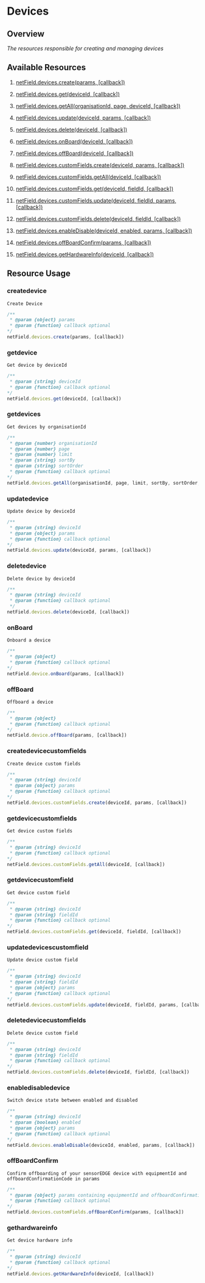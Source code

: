  # Devices

## Overview
*The resources responsible for creating and managing devices*

## Available Resources

1. [netField.devices.create(params, [callback])](#createdevice)

2. [netField.devices.get(deviceId, [callback])](#getdevice)

3. [netField.devices.getAll(organisationId, page, deviceId, [callback])](#getdevices)

4. [netField.devices.update(deviceId, params, [callback])](#updatedevice)

5. [netField.devices.delete(deviceId, [callback])](#deletedevice)

6. [netField.devices.onBoard(deviceId, [callback])](#onboard)

7. [netField.devices.offBoard(deviceId, [callback])](#offboard)

8. [netField.devices.customFields.create(deviceId, params, [callback])](#createdevicecustomfields)

9. [netField.devices.customFields.getAll(deviceId, [callback])](#getdevicecustomfields)

10. [netField.devices.customFields.get(deviceId, fieldId, [callback])](#getdevicecustomfield)

11. [netField.devices.customFields.update(deviceId, fieldId, params, [callback])](#updatedevicescustomfield)

12. [netField.devices.customFields.delete(deviceId, fieldId, [callback])](#deletedevicecustomfields)

13. [netField.devices.enableDisable(deviceId, enabled, params, [callback])](#enabledisabledevice)

14. [netField.devices.offBoardConfirm(params, [callback])](#offboardConfirm)

15. [netField.devices.getHardwareInfo(deviceId, [callback])](#gethardwareinfo)


## Resource Usage

### createdevice

    Create Device

```javascript
/**
 * @param {object} params
 * @param {function} callback optional
*/
netField.devices.create(params, [callback])
```

### getdevice

    Get device by deviceId

```javascript
/**
 * @param {string} deviceId
 * @param {function} callback optional
*/
netField.devices.get(deviceId, [callback])
```

### getdevices

    Get devices by organisationId

```javascript
/**
 * @param {number} organisationId
 * @param {number} page
 * @param {number} limit
 * @param {string} sortBy
 * @param {string} sortOrder
 * @param {function} callback optional
*/
netField.devices.getAll(organisationId, page, limit, sortBy, sortOrder, [callback])
```

### updatedevice

    Update device by deviceId

```javascript
/**
 * @param {string} deviceId
 * @param {object} params
 * @param {function} callback optional
*/
netField.devices.update(deviceId, params, [callback])
```

### deletedevice

    Delete device by deviceId

```javascript
/**
 * @param {string} deviceId
 * @param {function} callback optional
 */
netField.devices.delete(deviceId, [callback])
```

### onBoard

    Onboard a device

```javascript
/**
 * @param {object}
 * @param {function} callback optional
*/
netField.device.onBoard(params, [callback])
```

### offBoard

    Offboard a device

```javascript
/**
 * @param {object}
 * @param {function} callback optional
*/
netField.device.offBoard(params, [callback])
```

### createdevicecustomfields

    Create device custom fields

```javascript
/**
 * @param {string} deviceId
 * @param {object} params
 * @param {function} callback optional
*/
netField.devices.customFields.create(deviceId, params, [callback])
```

### getdevicecustomfields

    Get device custom fields

```javascript
/**
 * @param {string} deviceId
 * @param {function} callback optional
*/
netField.devices.customFields.getAll(deviceId, [callback])
```

### getdevicecustomfield

    Get device custom field

```javascript
/**
 * @param {string} deviceId
 * @param {string} fieldId
 * @param {function} callback optional
*/
netField.devices.customFields.get(deviceId, fieldId, [callback])
```

### updatedevicescustomfield

    Update device custom field

```javascript
/**
 * @param {string} deviceId
 * @param {string} fieldId
 * @param {object} params
 * @param {function} callback optional
*/
netField.devices.customFields.update(deviceId, fieldId, params, [callback])
```

### deletedevicecustomfields

    Delete device custom field

```javascript
/**
 * @param {string} deviceId
 * @param {string} fieldId
 * @param {function} callback optional
*/
netField.devices.customFields.delete(deviceId, fieldId, [callback])
```

### enabledisabledevice

    Switch device state between enabled and disabled

```javascript
/**
 * @param {string} deviceId
 * @param {boolean} enabled
 * @param {object} params
 * @param {function} callback optional
*/
netField.devices.enableDisable(deviceId, enabled, params, [callback])
```

### offBoardConfirm

    Confirm offboarding of your sensorEDGE device with equipmentId and offboardConfirmationCode in params 

```javascript
/**
 * @param {object} params containing equipmentId and offboardConfirmationCode properties
 * @param {function} callback optional
*/
netField.devices.customFields.offBoardConfirm(params, [callback])
```

### gethardwareinfo

    Get device hardware info

```javascript
/**
 * @param {string} deviceId
 * @param {function} callback optional
*/
netField.devices.getHardwareInfo(deviceId, [callback])
```

